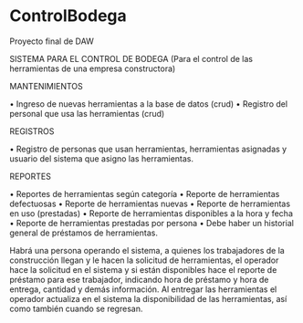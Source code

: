 # ControlBodega
Proyecto final de DAW

SISTEMA PARA EL CONTROL DE BODEGA
(Para el control de las herramientas de una empresa constructora)

MANTENIMIENTOS

• Ingreso de nuevas herramientas a la base de datos (crud)
• Registro del personal que usa las herramientas (crud)

REGISTROS

• Registro de personas que usan herramientas, herramientas asignadas y usuario del sistema que asigno las herramientas.

REPORTES

• Reportes de herramientas según categoría
• Reporte de herramientas defectuosas
• Reporte de herramientas nuevas
• Reporte de herramientas en uso (prestadas)
• Reporte de herramientas disponibles a la hora y fecha
• Reporte de herramientas prestadas por persona
• Debe haber un historial general de préstamos de herramientas.


Habrá una persona operando el sistema, a quienes los trabajadores de la construcción llegan y le hacen la solicitud de herramientas, el operador hace la solicitud en el sistema y si están disponibles hace el reporte de préstamo para ese trabajador, indicando hora de préstamo y hora de entrega, cantidad y demás información. Al entregar las herramientas el operador actualiza en el sistema la disponibilidad de las herramientas, así como también cuando se regresan.
